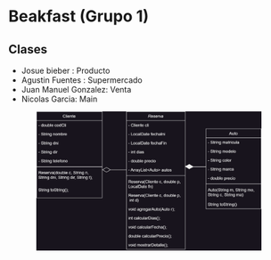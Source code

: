 # Beakfast (Grupo 1)

## Clases

- Josue bieber : Producto
- Agustin Fuentes : Supermercado
- Juan Manuel Gonzalez: Venta
- Nicolas Garcia: Main

<center>
<img src="DiagramaUML.png" height="250"/>
</center>